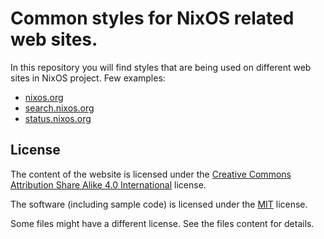 # Common styles for NixOS related web sites.

In this repository you will find styles that are being used on different web
sites in NixOS project. Few examples:

- [nixos.org](https://github.com/NixOS/nixos-homepage)
- [search.nixos.org](https://github.com/NixOS/nixos-search)
- [status.nixos.org](https://github.com/NixOS/nixos-status)


## License

The content of the website is licensed under the [Creative Commons Attribution Share Alike 4.0 International](LICENSES/CC-BY-SA-4.0.txt) license.

The software (including sample code) is licensed under the [MIT](LICENSES/MIT.txt) license.

Some files might have a different license. See the files content for details.
